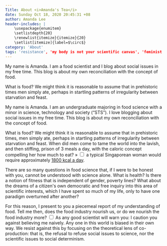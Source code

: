 ```yaml
---
Title: About <i>Amanda's Tea</i>
date: Sunday Oct 18, 2020 20:45:31 +08
author: Amanda Lee
header-includes: |
	\usepackage{enumitem}
	\setlistdepth{20}
	\renewlist{itemize}{itemize}{20}
	\setlist[itemize]{label=$\circ$}
category: 'About'
tags: 'resistance', 'my body is not your scientific canvas', 'feminist'
---
```


My name is Amanda. I am a food scientist and I blog about social issues in my free time. This blog is about my own reconciliation with the concept of food. 

What is food? We might think it is reasonable to assume that in prehistoric times men simply ate, perhaps in startling patterns of irregularity between starvation and feast. 

My name is Amanda. I am an undergraduate majoring in food science with a minor in science, technology and society (“STS”).  I love blogging about social issues in my free time. This blog is about my own reconciliation with the concept of food.

What is food?  We might think it is reasonable to assume that in prehistoric times, men simply ate, perhaps in startling patterns of irregularity between starvation and feast. When did men come to tame the world into the lavish, and then stiffing, prison of 3 meals a day, with <label for="mn-note" class="margin-toggle"> the caloric concept compelling her how much to eat? &raquo;</label> <input type="checkbox" id="mn-note" class="margin-toggle"/> <span class="marginnote"> a typical Singaporean woman would require approximately [1800 kcal a day](https://www.healthhub.sg/programmes/70/7-day-dining-guide). </span> 

There are so many questions in food science that, if I were to be honest with you, cannot be understood with science alone. What is health? Is there a notion of fitness that is independent of gender, poverty lines? What about the dreams of a citizen's own democratic and free inquiry into this area of scientific interests, which I have spent so much of my life, only to have one paradigm overturned after another?

<label for="mn-note" class="margin-toggle">
For this reason, I present to you a piecemeal report of my understanding of food. Tell me then, does the food industry nourish us, or do we nourish the food industry more?
</label>
<input type="checkbox" id="mn-note" class="margin-toggle"/>
<span class="marginnote">
As any good scientist will warn you: I caution you against believing me naively. Any one in this world is biased in their own way. We resist against this by focusing on the theoretical lens of co-production: that is, the refusal to refuse social issues to science, nor the scientific issues to social determinism. 
</span>



